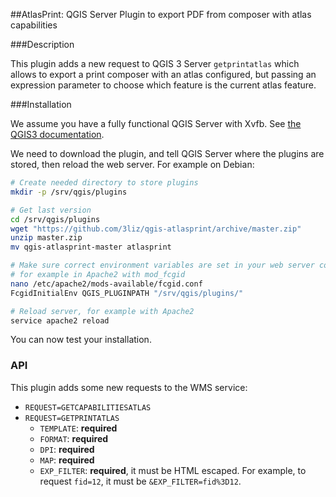 ##AtlasPrint: QGIS Server Plugin to export PDF from composer with atlas capabilities

###Description

This plugin adds a new request to QGIS 3 Server `getprintatlas` which allows to export a print composer with an atlas configured, but passing an expression parameter to choose which feature is the current atlas feature.

###Installation

We assume you have a fully functional QGIS Server with Xvfb. See [the QGIS3 documentation](https://docs.qgis.org/3.4/en/docs/user_manual/working_with_ogc/server/index.html).

We need to download the plugin, and tell QGIS Server where the plugins are stored, then reload the web server.
For example on Debian:

```bash
# Create needed directory to store plugins
mkdir -p /srv/qgis/plugins

# Get last version
cd /srv/qgis/plugins
wget "https://github.com/3liz/qgis-atlasprint/archive/master.zip"
unzip master.zip
mv qgis-atlasprint-master atlasprint

# Make sure correct environment variables are set in your web server configuration
# for example in Apache2 with mod_fcgid
nano /etc/apache2/mods-available/fcgid.conf
FcgidInitialEnv QGIS_PLUGINPATH "/srv/qgis/plugins/"

# Reload server, for example with Apache2
service apache2 reload
```

You can now test your installation.

### API

This plugin adds some new requests to the WMS service:
* `REQUEST=GETCAPABILITIESATLAS`
* `REQUEST=GETPRINTATLAS`
  * `TEMPLATE`: **required**
  * `FORMAT`: **required**
  * `DPI`: **required**
  * `MAP`: **required**
  * `EXP_FILTER`: **required**, it must be HTML escaped. For example, to request `fid=12`, it must be `&EXP_FILTER=fid%3D12`.
